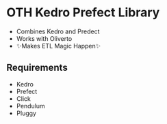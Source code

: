 # OTH Kedro Prefect Library


- Combines Kedro and Predect
- Works with Oliverto
- ✨Makes ETL Magic Happen✨

## Requirements

- Kedro
- Prefect
- Click
- Pendulum
- Pluggy